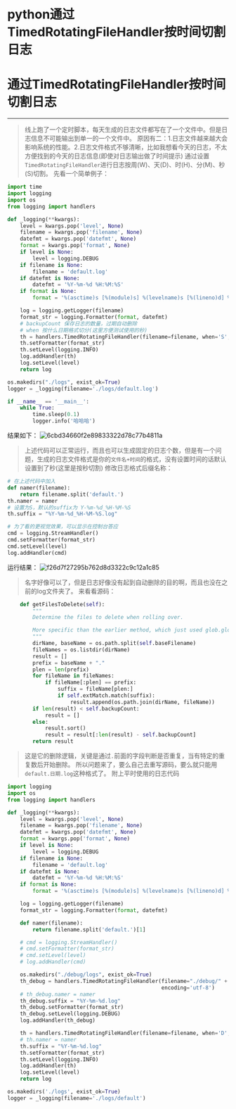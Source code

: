 # python通过TimedRotatingFileHandler按时间切割日志

# 通过TimedRotatingFileHandler按时间切割日志

------

> 线上跑了一个定时脚本，每天生成的日志文件都写在了一个文件中。但是日志信息不可能输出到单一的一个文件中。
> 原因有二：1.日志文件越来越大会影响系统的性能。2.日志文件格式不够清晰，比如我想看今天的日志，不太方便找到的今天的日志信息(即使对日志输出做了时间提示)
> 通过设置`TimedRotatingFileHandler`进行日志按周(W)、天(D)、时(H)、分(M)、秒(S)切割。
> 先看一个简单例子：

```python
import time
import logging
import os
from logging import handlers

def _logging(**kwargs):
    level = kwargs.pop('level', None)
    filename = kwargs.pop('filename', None)
    datefmt = kwargs.pop('datefmt', None)
    format = kwargs.pop('format', None)
    if level is None:
        level = logging.DEBUG
    if filename is None:
        filename = 'default.log'
    if datefmt is None:
        datefmt = '%Y-%m-%d %H:%M:%S'
    if format is None:
        format = '%(asctime)s [%(module)s] %(levelname)s [%(lineno)d] %(message)s'

    log = logging.getLogger(filename)
    format_str = logging.Formatter(format, datefmt)
    # backupCount 保存日志的数量，过期自动删除
    # when 按什么日期格式切分(这里方便测试使用的秒)
    th = handlers.TimedRotatingFileHandler(filename=filename, when='S', backupCount=3, encoding='utf-8')
    th.setFormatter(format_str)
    th.setLevel(logging.INFO)
    log.addHandler(th)
    log.setLevel(level)
    return log

os.makedirs("./logs", exist_ok=True)
logger = _logging(filename='./logs/default.log')

if __name__ == '__main__':
    while True:
        time.sleep(0.1)
        logger.info('哈哈哈')
```

结果如下：
![6cbd34660f2e89833322d78c77b4811a](https://blogimg-1256896917.cos.ap-shanghai.myqcloud.com/iPic/2019-07-17-074824.png)

> 上述代码可以正常运行，而且也可以生成固定的日志个数，但是有一个问题，生成的日志文件格式是你的`文件名+时间`的格式，没有设置时间的话默认设置到了秒(这里是按秒切割)
> 修改日志格式后缀名称：

```python
# 在上述代码中加入
def namer(filename):
    return filename.split('default.')
th.namer = namer
# 设置为S，默认的suffix为 Y-%m-%d_%H-%M-%S
th.suffix = "%Y-%m-%d_%H-%M-%S.log"

# 为了看的更视觉效果，可以显示在控制台答应
cmd = logging.StreamHandler()
cmd.setFormatter(format_str)
cmd.setLevel(level)
log.addHandler(cmd)
```

运行结果：
![f26d7f27295b762d8d3322c9c12a1c85](https://blogimg-1256896917.cos.ap-shanghai.myqcloud.com/iPic/2019-07-17-074835.png)

> 名字好像可以了，但是日志好像没有起到自动删除的目的啊，而且也没在之前的log文件夹了。
> 来看看源码：

```python
    def getFilesToDelete(self):
        """
        Determine the files to delete when rolling over.

        More specific than the earlier method, which just used glob.glob().
        """
        dirName, baseName = os.path.split(self.baseFilename)
        fileNames = os.listdir(dirName)
        result = []
        prefix = baseName + "."
        plen = len(prefix)
        for fileName in fileNames:
            if fileName[:plen] == prefix:
                suffix = fileName[plen:]
                if self.extMatch.match(suffix):
                    result.append(os.path.join(dirName, fileName))
        if len(result) < self.backupCount:
            result = []
        else:
            result.sort()
            result = result[:len(result) - self.backupCount]
        return result
```

> 这是它的删除逻辑，关键是通过`.`前面的字段判断是否重复，当有特定的重复数后开始删除。
> 所以问题来了，要么自己去重写源码，要么就只能用`default.日期.log`这种格式了。
> 附上平时使用的日志代码

```python
import logging
import os
from logging import handlers

def _logging(**kwargs):
    level = kwargs.pop('level', None)
    filename = kwargs.pop('filename', None)
    datefmt = kwargs.pop('datefmt', None)
    format = kwargs.pop('format', None)
    if level is None:
        level = logging.DEBUG
    if filename is None:
        filename = 'default.log'
    if datefmt is None:
        datefmt = '%Y-%m-%d %H:%M:%S'
    if format is None:
        format = '%(asctime)s [%(module)s] %(levelname)s [%(lineno)d] %(message)s'

    log = logging.getLogger(filename)
    format_str = logging.Formatter(format, datefmt)

    def namer(filename):
        return filename.split('default.')[1]

    # cmd = logging.StreamHandler()
    # cmd.setFormatter(format_str)
    # cmd.setLevel(level)
    # log.addHandler(cmd)

    os.makedirs("./debug/logs", exist_ok=True)
    th_debug = handlers.TimedRotatingFileHandler(filename="./debug/" + filename, when='D', backupCount=3,
                                                 encoding='utf-8')
    # th_debug.namer = namer
    th_debug.suffix = "%Y-%m-%d.log"
    th_debug.setFormatter(format_str)
    th_debug.setLevel(logging.DEBUG)
    log.addHandler(th_debug)

    th = handlers.TimedRotatingFileHandler(filename=filename, when='D', backupCount=3, encoding='utf-8')
    # th.namer = namer
    th.suffix = "%Y-%m-%d.log"
    th.setFormatter(format_str)
    th.setLevel(logging.INFO)
    log.addHandler(th)
    log.setLevel(level)
    return log

os.makedirs('./logs', exist_ok=True)
logger = _logging(filename='./logs/default')

```

